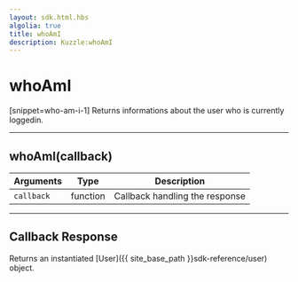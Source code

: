 ```yaml
---
layout: sdk.html.hbs
algolia: true
title: whoAmI
description: Kuzzle:whoAmI
---
```

  

# whoAmI

[snippet=who-am-i-1]
Returns informations about the user who is currently loggedin.

---

## whoAmI(callback)

| Arguments | Type | Description |
|---------------|---------|----------------------------------------|
| ``callback`` | function | Callback handling the response |

---

## Callback Response

Returns an instantiated [User]({{ site_base_path }}sdk-reference/user) object.
